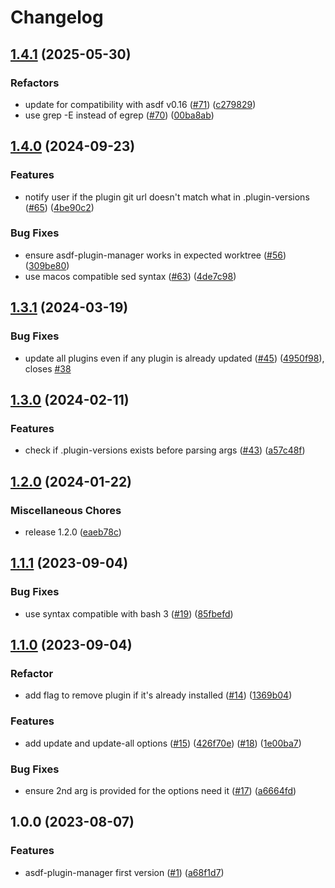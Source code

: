 # Changelog

## [1.4.1](https://github.com/asdf-community/asdf-plugin-manager/compare/v1.4.0...v1.4.1) (2025-05-30)


### Refactors

* update for compatibility with asdf v0.16 ([#71](https://github.com/asdf-community/asdf-plugin-manager/issues/71)) ([c279829](https://github.com/asdf-community/asdf-plugin-manager/commit/c2798294e3a5f84200ae607e3ebeabe41ed761a8))
* use grep -E instead of egrep ([#70](https://github.com/asdf-community/asdf-plugin-manager/issues/70)) ([00ba8ab](https://github.com/asdf-community/asdf-plugin-manager/commit/00ba8ab35e1e8eb5e6506d2967dfc9c002691fee))

## [1.4.0](https://github.com/asdf-community/asdf-plugin-manager/compare/v1.3.1...v1.4.0) (2024-09-23)


### Features

* notify user if the plugin git url doesn't match what in .plugin-versions ([#65](https://github.com/asdf-community/asdf-plugin-manager/issues/65)) ([4be90c2](https://github.com/asdf-community/asdf-plugin-manager/commit/4be90c2633e6697db853420e4a35304f84fbbafb))


### Bug Fixes

* ensure asdf-plugin-manager works in expected worktree ([#56](https://github.com/asdf-community/asdf-plugin-manager/issues/56)) ([309be80](https://github.com/asdf-community/asdf-plugin-manager/commit/309be80421c6cfdd0237ab18a39422a40f98e229))
* use macos compatible sed syntax ([#63](https://github.com/asdf-community/asdf-plugin-manager/issues/63)) ([4de7c98](https://github.com/asdf-community/asdf-plugin-manager/commit/4de7c981f35b15360ae5a0adaf8d65460495e4d7))

## [1.3.1](https://github.com/asdf-community/asdf-plugin-manager/compare/v1.3.0...v1.3.1) (2024-03-19)


### Bug Fixes

* update all plugins even if any plugin is already updated ([#45](https://github.com/asdf-community/asdf-plugin-manager/issues/45)) ([4950f98](https://github.com/asdf-community/asdf-plugin-manager/commit/4950f983010c977bc5db50cdf6b57c7c48924548)), closes [#38](https://github.com/asdf-community/asdf-plugin-manager/issues/38)

## [1.3.0](https://github.com/asdf-community/asdf-plugin-manager/compare/v1.2.0...v1.3.0) (2024-02-11)


### Features

* check if .plugin-versions exists before parsing args ([#43](https://github.com/asdf-community/asdf-plugin-manager/issues/43)) ([a57c48f](https://github.com/asdf-community/asdf-plugin-manager/commit/a57c48f16a52ea3193f52b36b5f4a25bce9b0a74))

## [1.2.0](https://github.com/asdf-community/asdf-plugin-manager/compare/v1.1.1...v1.2.0) (2024-01-22)


### Miscellaneous Chores

* release 1.2.0 ([eaeb78c](https://github.com/asdf-community/asdf-plugin-manager/commit/eaeb78c7395930b942ef7b52418df3e85c597a3f))

## [1.1.1](https://github.com/asdf-community/asdf-plugin-manager/compare/v1.1.0...v1.1.1) (2023-09-04)


### Bug Fixes

* use syntax compatible with bash 3 ([#19](https://github.com/asdf-community/asdf-plugin-manager/issues/19)) ([85fbefd](https://github.com/asdf-community/asdf-plugin-manager/commit/85fbefda14280f0eb226c950d880c58ec1410e6f))

## [1.1.0](https://github.com/asdf-community/asdf-plugin-manager/compare/v1.0.0...v1.1.0) (2023-09-04)

### Refactor

* add flag to remove plugin if it's already installed ([#14](https://github.com/asdf-community/asdf-plugin-manager/issues/14)) ([1369b04](https://github.com/asdf-community/asdf-plugin-manager/commit/1369b04bf24c6e6f53f0db4e99f61b19c5dbd3ee))


### Features

* add update and update-all options ([#15](https://github.com/asdf-community/asdf-plugin-manager/issues/15)) ([426f70e](https://github.com/asdf-community/asdf-plugin-manager/commit/426f70e9a5abfe7c77b3df44db7a84a6af901a63)) ([#18](https://github.com/asdf-community/asdf-plugin-manager/issues/18)) ([1e00ba7](https://github.com/asdf-community/asdf-plugin-manager/commit/1e00ba70ff7b76288d27c9fdcda180a10740326f))


### Bug Fixes

* ensure 2nd arg is provided for the options need it ([#17](https://github.com/asdf-community/asdf-plugin-manager/issues/17)) ([a6664fd](https://github.com/asdf-community/asdf-plugin-manager/commit/a6664fd1dbb2322705b0c184fcb9ae0aa1da9f01))

## 1.0.0 (2023-08-07)


### Features

* asdf-plugin-manager first version ([#1](https://github.com/asdf-community/asdf-plugin-manager/issues/1)) ([a68f1d7](https://github.com/asdf-community/asdf-plugin-manager/commit/a68f1d7c904dc282c4e02e218cd4ae530e0db33d))
